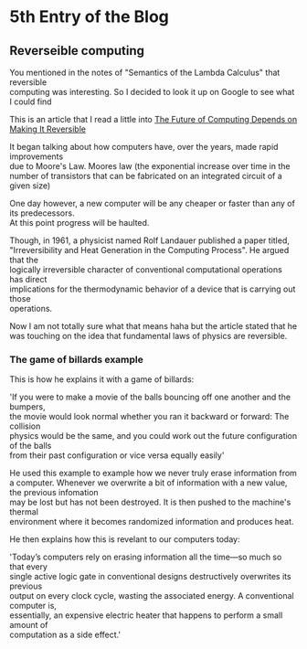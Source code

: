 # 5th Entry of the Blog

## Reverseible computing

You mentioned in the notes of "Semantics of the Lambda Calculus" that reversible <br/>
computing was interesting. So I decided to look it up on Google to see what <br/> 
I could find

This is an article that I read a little into [The Future of Computing Depends on Making It Reversible](https://spectrum.ieee.org/computing/hardware/the-future-of-computing-depends-on-making-it-reversible)

It began talking about how computers have, over the years, made rapid improvements <br/>
due to Moore's Law. Moores law (the exponential increase over time in the number of transistors that can be fabricated on an integrated circuit of a given size)

One day however, a new computer will be any cheaper or faster than any of its predecessors. <br/>
At this point progress will be haulted.

Though, in 1961, a physicist named Rolf Landauer published a paper titled, <br/>
"Irreversibility and Heat Generation in the Computing Process". He argued that the <br/>
 logically irreversible character of conventional computational operations has direct <br/>
 implications for the thermodynamic behavior of a device that is carrying out those <br/>
 operations.

Now I am not totally sure what that means haha but the article stated that he <br/> 
was touching on the idea that fundamental laws of physics are reversible.

### The game of billards example

This is how he explains it with a game of billards:

'If you were to make a movie of the balls bouncing off one another and the bumpers,<br/>
 the movie would look normal whether you ran it backward or forward: The collision <br/>
 physics would be the same, and you could work out the future configuration of the balls<br/>
 from their past configuration or vice versa equally easily'

He used this example to example how we never truly erase information from a computer. Whenever we overwrite a bit of information with a new value, the previous infomation <br/>
may be lost but has not been destroyed. It is then pushed to the machine's thermal <br/> 
environment where it becomes randomized information and produces heat.

He then explains how this is revelant to our computers today:

'Today’s computers rely on erasing information all the time—so much so that every <br/>
 single active logic gate in conventional designs destructively overwrites its previous <br/>
 output on every clock cycle, wasting the associated energy. A conventional computer is,<br/>
 essentially, an expensive electric heater that happens to perform a small amount of <br/>
 computation as a side effect.'


